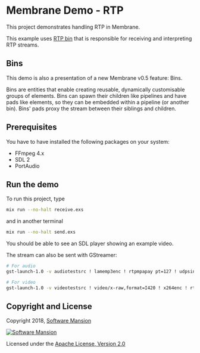 # Membrane Demo - RTP

This project demonstrates handling RTP in Membrane.

This example uses [RTP bin](https://github.com/membraneframework/membrane-bin-rtp) that is responsible for
receiving and interpreting RTP streams.

## Bins

This demo is also a presentation of a new Membrane v0.5 feature: Bins.

Bins are entities that enable creating reusable, dynamically customisable groups of elements.
Bins can spawn their children like pipelines and have pads like elements, so they can be
embedded within a pipeline (or another bin). Bins' pads proxy the stream between their siblings and children.

## Prerequisites

You have to have installed the following packages on your system:

* FFmpeg 4.x
* SDL 2
* PortAudio

## Run the demo

To run this project, type

```bash
mix run --no-halt receive.exs
```

and in another terminal

```bash
mix run --no-halt send.exs
```

You should be able to see an SDL player showing an example video.

The stream can also be sent with GStreamer:

```bash
# For audio
gst-launch-1.0 -v audiotestsrc ! lamemp3enc ! rtpmpapay pt=127 ! udpsink host=127.0.0.1 port=5000

# For video
gst-launch-1.0 -v videotestsrc ! video/x-raw,format=I420 ! x264enc ! rtph264pay pt=96 ! udpsink host=127.0.0.1 port=5000
```

## Copyright and License

Copyright 2018, [Software Mansion](https://swmansion.com/?utm_source=git&utm_medium=readme&utm_campaign=membrane)

[![Software Mansion](https://membraneframework.github.io/static/logo/swm_logo_readme.png)](https://swmansion.com/?utm_source=git&utm_medium=readme&utm_campaign=membrane)

Licensed under the [Apache License, Version 2.0](LICENSE)
